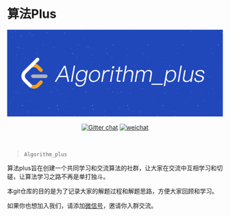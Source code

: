 
# 算法Plus


<div align="center">  

<img src="https://raw.githubusercontent.com/JackLee-pro/algorithm_plus/master/pictures/algorithm_plus.png" width=""/> 
<br/>

[![Gitter chat](https://img.shields.io/badge/Chat-Gitter-ff69b4.svg?label=Chat&logo=gitter&style=flat-square)](https://gitter.im/algorithm_plus)
[![weichat](https://img.shields.io/badge/weichat-s419505080s-green)](https://raw.githubusercontent.com/JackLee-pro/algorithm_plus/master/pictures/qr_code.jpg)

</div><br>


> `Algorithm_plus`

算法plus旨在创建一个共同学习和交流算法的社群，让大家在交流中互相学习和切磋，让算法学习之路不再是单打独斗。

本git仓库的目的是为了记录大家的解题过程和解题思路，方便大家回顾和学习。

如果你也想加入我们，请添加[微信号](https://raw.githubusercontent.com/JackLee-pro/algorithm_plus/master/pictures/qr_code.jpg)，邀请你入群交流。















